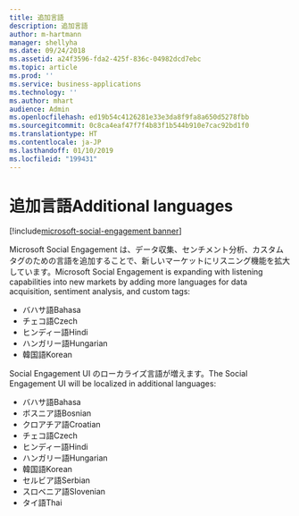 ```yaml
---
title: 追加言語
description: 追加言語
author: m-hartmann
manager: shellyha
ms.date: 09/24/2018
ms.assetid: a24f3596-fda2-425f-836c-04982dcd7ebc
ms.topic: article
ms.prod: ''
ms.service: business-applications
ms.technology: ''
ms.author: mhart
audience: Admin
ms.openlocfilehash: ed19b54c4126281e33e3da8f9fa8a650d5278fbb
ms.sourcegitcommit: 0c8ca4eaf47f7f4b83f1b544b910e7cac92bd1f0
ms.translationtype: HT
ms.contentlocale: ja-JP
ms.lasthandoff: 01/10/2019
ms.locfileid: "199431"
---
```

#  <a name="additional-languages"></a><span data-ttu-id="49bb2-103">追加言語</span><span class="sxs-lookup"><span data-stu-id="49bb2-103">Additional languages</span></span>

[!include[microsoft-social-engagement banner](../includes/microsoft-social-engagement.md)]



<span data-ttu-id="49bb2-104">Microsoft Social Engagement は、データ収集、センチメント分析、カスタム タグのための言語を追加することで、新しいマーケットにリスニング機能を拡大しています。</span><span class="sxs-lookup"><span data-stu-id="49bb2-104">Microsoft Social Engagement is expanding with listening capabilities into new markets by adding more languages for data acquisition, sentiment analysis, and custom tags:</span></span> 

- <span data-ttu-id="49bb2-105">バハサ語</span><span class="sxs-lookup"><span data-stu-id="49bb2-105">Bahasa</span></span>
- <span data-ttu-id="49bb2-106">チェコ語</span><span class="sxs-lookup"><span data-stu-id="49bb2-106">Czech</span></span>
- <span data-ttu-id="49bb2-107">ヒンディー語</span><span class="sxs-lookup"><span data-stu-id="49bb2-107">Hindi</span></span>
- <span data-ttu-id="49bb2-108">ハンガリー語</span><span class="sxs-lookup"><span data-stu-id="49bb2-108">Hungarian</span></span> 
- <span data-ttu-id="49bb2-109">韓国語</span><span class="sxs-lookup"><span data-stu-id="49bb2-109">Korean</span></span> 

<span data-ttu-id="49bb2-110">Social Engagement UI のローカライズ言語が増えます。</span><span class="sxs-lookup"><span data-stu-id="49bb2-110">The Social Engagement UI will be localized in additional languages:</span></span>

- <span data-ttu-id="49bb2-111">バハサ語</span><span class="sxs-lookup"><span data-stu-id="49bb2-111">Bahasa</span></span>
- <span data-ttu-id="49bb2-112">ボスニア語</span><span class="sxs-lookup"><span data-stu-id="49bb2-112">Bosnian</span></span>
- <span data-ttu-id="49bb2-113">クロアチア語</span><span class="sxs-lookup"><span data-stu-id="49bb2-113">Croatian</span></span>
- <span data-ttu-id="49bb2-114">チェコ語</span><span class="sxs-lookup"><span data-stu-id="49bb2-114">Czech</span></span>
- <span data-ttu-id="49bb2-115">ヒンディー語</span><span class="sxs-lookup"><span data-stu-id="49bb2-115">Hindi</span></span>
- <span data-ttu-id="49bb2-116">ハンガリー語</span><span class="sxs-lookup"><span data-stu-id="49bb2-116">Hungarian</span></span> 
- <span data-ttu-id="49bb2-117">韓国語</span><span class="sxs-lookup"><span data-stu-id="49bb2-117">Korean</span></span> 
- <span data-ttu-id="49bb2-118">セルビア語</span><span class="sxs-lookup"><span data-stu-id="49bb2-118">Serbian</span></span>
- <span data-ttu-id="49bb2-119">スロベニア語</span><span class="sxs-lookup"><span data-stu-id="49bb2-119">Slovenian</span></span>
- <span data-ttu-id="49bb2-120">タイ語</span><span class="sxs-lookup"><span data-stu-id="49bb2-120">Thai</span></span>
